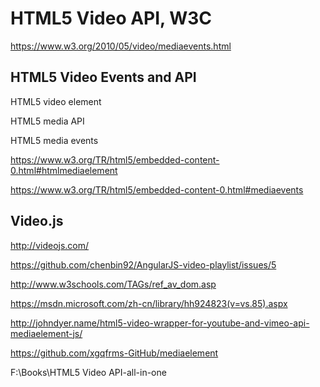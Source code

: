 # HTML5 Video API, W3C  


https://www.w3.org/2010/05/video/mediaevents.html  



## HTML5 Video Events and API  

HTML5 video element  

HTML5 media API  

HTML5 media events  


https://www.w3.org/TR/html5/embedded-content-0.html#htmlmediaelement

https://www.w3.org/TR/html5/embedded-content-0.html#mediaevents  



## Video.js  

http://videojs.com/  



https://github.com/chenbin92/AngularJS-video-playlist/issues/5  

http://www.w3schools.com/TAGs/ref_av_dom.asp  

https://msdn.microsoft.com/zh-cn/library/hh924823(v=vs.85).aspx  


http://johndyer.name/html5-video-wrapper-for-youtube-and-vimeo-api-mediaelement-js/  


https://github.com/xgqfrms-GitHub/mediaelement  




F:\Books\HTML5 Video API-all-in-one  






